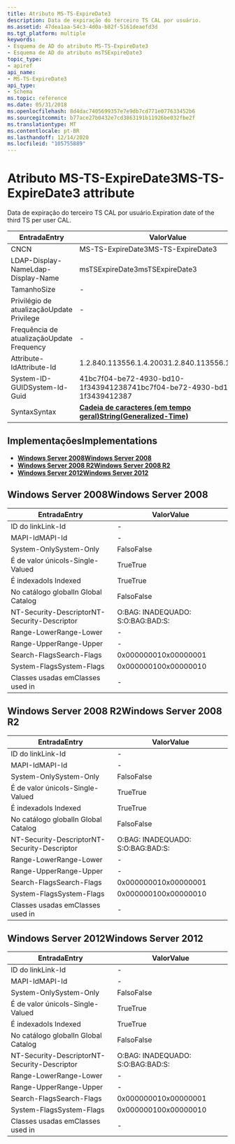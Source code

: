 ```yaml
---
title: Atributo MS-TS-ExpireDate3
description: Data de expiração do terceiro TS CAL por usuário.
ms.assetid: 47dea1aa-54c3-4d0a-b82f-5161deaefd3d
ms.tgt_platform: multiple
keywords:
- Esquema de AD do atributo MS-TS-ExpireDate3
- Esquema de AD do atributo msTSExpireDate3
topic_type:
- apiref
api_name:
- MS-TS-ExpireDate3
api_type:
- Schema
ms.topic: reference
ms.date: 05/31/2018
ms.openlocfilehash: 8d4dac7405699357e7e9db7cd771e077633452b6
ms.sourcegitcommit: b77ace27b0432e7cd3863191b11926be032fbe2f
ms.translationtype: MT
ms.contentlocale: pt-BR
ms.lasthandoff: 12/14/2020
ms.locfileid: "105755889"
---
```

# <a name="ms-ts-expiredate3-attribute"></a><span data-ttu-id="5977d-105">Atributo MS-TS-ExpireDate3</span><span class="sxs-lookup"><span data-stu-id="5977d-105">MS-TS-ExpireDate3 attribute</span></span>

<span data-ttu-id="5977d-106">Data de expiração do terceiro TS CAL por usuário.</span><span class="sxs-lookup"><span data-stu-id="5977d-106">Expiration date of the third TS per user CAL.</span></span>



| <span data-ttu-id="5977d-107">Entrada</span><span class="sxs-lookup"><span data-stu-id="5977d-107">Entry</span></span> | <span data-ttu-id="5977d-108">Valor</span><span class="sxs-lookup"><span data-stu-id="5977d-108">Value</span></span> |
|-------------------|---------------------------------------------------------------|
| <span data-ttu-id="5977d-109">CN</span><span class="sxs-lookup"><span data-stu-id="5977d-109">CN</span></span>                | <span data-ttu-id="5977d-110">MS-TS-ExpireDate3</span><span class="sxs-lookup"><span data-stu-id="5977d-110">MS-TS-ExpireDate3</span></span>                                             |
| <span data-ttu-id="5977d-111">LDAP-Display-Name</span><span class="sxs-lookup"><span data-stu-id="5977d-111">Ldap-Display-Name</span></span> | <span data-ttu-id="5977d-112">msTSExpireDate3</span><span class="sxs-lookup"><span data-stu-id="5977d-112">msTSExpireDate3</span></span>                                               |
| <span data-ttu-id="5977d-113">Tamanho</span><span class="sxs-lookup"><span data-stu-id="5977d-113">Size</span></span>              | \-                                                            |
| <span data-ttu-id="5977d-114">Privilégio de atualização</span><span class="sxs-lookup"><span data-stu-id="5977d-114">Update Privilege</span></span>  | \-                                                            |
| <span data-ttu-id="5977d-115">Frequência de atualização</span><span class="sxs-lookup"><span data-stu-id="5977d-115">Update Frequency</span></span>  | \-                                                            |
| <span data-ttu-id="5977d-116">Attribute-Id</span><span class="sxs-lookup"><span data-stu-id="5977d-116">Attribute-Id</span></span>      | <span data-ttu-id="5977d-117">1.2.840.113556.1.4.2003</span><span class="sxs-lookup"><span data-stu-id="5977d-117">1.2.840.113556.1.4.2003</span></span>                                       |
| <span data-ttu-id="5977d-118">System-ID-GUID</span><span class="sxs-lookup"><span data-stu-id="5977d-118">System-Id-Guid</span></span>    | <span data-ttu-id="5977d-119">41bc7f04-be72-4930-bd10-1f3439412387</span><span class="sxs-lookup"><span data-stu-id="5977d-119">41bc7f04-be72-4930-bd10-1f3439412387</span></span>                          |
| <span data-ttu-id="5977d-120">Syntax</span><span class="sxs-lookup"><span data-stu-id="5977d-120">Syntax</span></span>            | [<span data-ttu-id="5977d-121">**Cadeia de caracteres (em tempo geral)**</span><span class="sxs-lookup"><span data-stu-id="5977d-121">**String(Generalized-Time)**</span></span>](s-string-generalized-time.md) |



## <a name="implementations"></a><span data-ttu-id="5977d-122">Implementações</span><span class="sxs-lookup"><span data-stu-id="5977d-122">Implementations</span></span>

-   [<span data-ttu-id="5977d-123">**Windows Server 2008**</span><span class="sxs-lookup"><span data-stu-id="5977d-123">**Windows Server 2008**</span></span>](#windows-server-2008)
-   [<span data-ttu-id="5977d-124">**Windows Server 2008 R2**</span><span class="sxs-lookup"><span data-stu-id="5977d-124">**Windows Server 2008 R2**</span></span>](#windows-server-2008-r2)
-   [<span data-ttu-id="5977d-125">**Windows Server 2012**</span><span class="sxs-lookup"><span data-stu-id="5977d-125">**Windows Server 2012**</span></span>](#windows-server-2012)

## <a name="windows-server-2008"></a><span data-ttu-id="5977d-126">Windows Server 2008</span><span class="sxs-lookup"><span data-stu-id="5977d-126">Windows Server 2008</span></span>



| <span data-ttu-id="5977d-127">Entrada</span><span class="sxs-lookup"><span data-stu-id="5977d-127">Entry</span></span> | <span data-ttu-id="5977d-128">Valor</span><span class="sxs-lookup"><span data-stu-id="5977d-128">Value</span></span> |
|------------------------|--------------|
| <span data-ttu-id="5977d-129">ID do link</span><span class="sxs-lookup"><span data-stu-id="5977d-129">Link-Id</span></span>                | \-           |
| <span data-ttu-id="5977d-130">MAPI-Id</span><span class="sxs-lookup"><span data-stu-id="5977d-130">MAPI-Id</span></span>                | \-           |
| <span data-ttu-id="5977d-131">System-Only</span><span class="sxs-lookup"><span data-stu-id="5977d-131">System-Only</span></span>            | <span data-ttu-id="5977d-132">Falso</span><span class="sxs-lookup"><span data-stu-id="5977d-132">False</span></span>        |
| <span data-ttu-id="5977d-133">É de valor único</span><span class="sxs-lookup"><span data-stu-id="5977d-133">Is-Single-Valued</span></span>       | <span data-ttu-id="5977d-134">True</span><span class="sxs-lookup"><span data-stu-id="5977d-134">True</span></span>         |
| <span data-ttu-id="5977d-135">É indexado</span><span class="sxs-lookup"><span data-stu-id="5977d-135">Is Indexed</span></span>             | <span data-ttu-id="5977d-136">True</span><span class="sxs-lookup"><span data-stu-id="5977d-136">True</span></span>         |
| <span data-ttu-id="5977d-137">No catálogo global</span><span class="sxs-lookup"><span data-stu-id="5977d-137">In Global Catalog</span></span>      | <span data-ttu-id="5977d-138">Falso</span><span class="sxs-lookup"><span data-stu-id="5977d-138">False</span></span>        |
| <span data-ttu-id="5977d-139">NT-Security-Descriptor</span><span class="sxs-lookup"><span data-stu-id="5977d-139">NT-Security-Descriptor</span></span> | <span data-ttu-id="5977d-140">O:BAG: INADEQUADO: S:</span><span class="sxs-lookup"><span data-stu-id="5977d-140">O:BAG:BAD:S:</span></span> |
| <span data-ttu-id="5977d-141">Range-Lower</span><span class="sxs-lookup"><span data-stu-id="5977d-141">Range-Lower</span></span>            | \-           |
| <span data-ttu-id="5977d-142">Range-Upper</span><span class="sxs-lookup"><span data-stu-id="5977d-142">Range-Upper</span></span>            | \-           |
| <span data-ttu-id="5977d-143">Search-Flags</span><span class="sxs-lookup"><span data-stu-id="5977d-143">Search-Flags</span></span>           | <span data-ttu-id="5977d-144">0x00000001</span><span class="sxs-lookup"><span data-stu-id="5977d-144">0x00000001</span></span>   |
| <span data-ttu-id="5977d-145">System-Flags</span><span class="sxs-lookup"><span data-stu-id="5977d-145">System-Flags</span></span>           | <span data-ttu-id="5977d-146">0x00000010</span><span class="sxs-lookup"><span data-stu-id="5977d-146">0x00000010</span></span>   |
| <span data-ttu-id="5977d-147">Classes usadas em</span><span class="sxs-lookup"><span data-stu-id="5977d-147">Classes used in</span></span>        | \-           |



## <a name="windows-server-2008-r2"></a><span data-ttu-id="5977d-148">Windows Server 2008 R2</span><span class="sxs-lookup"><span data-stu-id="5977d-148">Windows Server 2008 R2</span></span>



| <span data-ttu-id="5977d-149">Entrada</span><span class="sxs-lookup"><span data-stu-id="5977d-149">Entry</span></span> | <span data-ttu-id="5977d-150">Valor</span><span class="sxs-lookup"><span data-stu-id="5977d-150">Value</span></span> |
|------------------------|--------------|
| <span data-ttu-id="5977d-151">ID do link</span><span class="sxs-lookup"><span data-stu-id="5977d-151">Link-Id</span></span>                | \-           |
| <span data-ttu-id="5977d-152">MAPI-Id</span><span class="sxs-lookup"><span data-stu-id="5977d-152">MAPI-Id</span></span>                | \-           |
| <span data-ttu-id="5977d-153">System-Only</span><span class="sxs-lookup"><span data-stu-id="5977d-153">System-Only</span></span>            | <span data-ttu-id="5977d-154">Falso</span><span class="sxs-lookup"><span data-stu-id="5977d-154">False</span></span>        |
| <span data-ttu-id="5977d-155">É de valor único</span><span class="sxs-lookup"><span data-stu-id="5977d-155">Is-Single-Valued</span></span>       | <span data-ttu-id="5977d-156">True</span><span class="sxs-lookup"><span data-stu-id="5977d-156">True</span></span>         |
| <span data-ttu-id="5977d-157">É indexado</span><span class="sxs-lookup"><span data-stu-id="5977d-157">Is Indexed</span></span>             | <span data-ttu-id="5977d-158">True</span><span class="sxs-lookup"><span data-stu-id="5977d-158">True</span></span>         |
| <span data-ttu-id="5977d-159">No catálogo global</span><span class="sxs-lookup"><span data-stu-id="5977d-159">In Global Catalog</span></span>      | <span data-ttu-id="5977d-160">Falso</span><span class="sxs-lookup"><span data-stu-id="5977d-160">False</span></span>        |
| <span data-ttu-id="5977d-161">NT-Security-Descriptor</span><span class="sxs-lookup"><span data-stu-id="5977d-161">NT-Security-Descriptor</span></span> | <span data-ttu-id="5977d-162">O:BAG: INADEQUADO: S:</span><span class="sxs-lookup"><span data-stu-id="5977d-162">O:BAG:BAD:S:</span></span> |
| <span data-ttu-id="5977d-163">Range-Lower</span><span class="sxs-lookup"><span data-stu-id="5977d-163">Range-Lower</span></span>            | \-           |
| <span data-ttu-id="5977d-164">Range-Upper</span><span class="sxs-lookup"><span data-stu-id="5977d-164">Range-Upper</span></span>            | \-           |
| <span data-ttu-id="5977d-165">Search-Flags</span><span class="sxs-lookup"><span data-stu-id="5977d-165">Search-Flags</span></span>           | <span data-ttu-id="5977d-166">0x00000001</span><span class="sxs-lookup"><span data-stu-id="5977d-166">0x00000001</span></span>   |
| <span data-ttu-id="5977d-167">System-Flags</span><span class="sxs-lookup"><span data-stu-id="5977d-167">System-Flags</span></span>           | <span data-ttu-id="5977d-168">0x00000010</span><span class="sxs-lookup"><span data-stu-id="5977d-168">0x00000010</span></span>   |
| <span data-ttu-id="5977d-169">Classes usadas em</span><span class="sxs-lookup"><span data-stu-id="5977d-169">Classes used in</span></span>        | \-           |



## <a name="windows-server-2012"></a><span data-ttu-id="5977d-170">Windows Server 2012</span><span class="sxs-lookup"><span data-stu-id="5977d-170">Windows Server 2012</span></span>



| <span data-ttu-id="5977d-171">Entrada</span><span class="sxs-lookup"><span data-stu-id="5977d-171">Entry</span></span> | <span data-ttu-id="5977d-172">Valor</span><span class="sxs-lookup"><span data-stu-id="5977d-172">Value</span></span> |
|------------------------|--------------|
| <span data-ttu-id="5977d-173">ID do link</span><span class="sxs-lookup"><span data-stu-id="5977d-173">Link-Id</span></span>                | \-           |
| <span data-ttu-id="5977d-174">MAPI-Id</span><span class="sxs-lookup"><span data-stu-id="5977d-174">MAPI-Id</span></span>                | \-           |
| <span data-ttu-id="5977d-175">System-Only</span><span class="sxs-lookup"><span data-stu-id="5977d-175">System-Only</span></span>            | <span data-ttu-id="5977d-176">Falso</span><span class="sxs-lookup"><span data-stu-id="5977d-176">False</span></span>        |
| <span data-ttu-id="5977d-177">É de valor único</span><span class="sxs-lookup"><span data-stu-id="5977d-177">Is-Single-Valued</span></span>       | <span data-ttu-id="5977d-178">True</span><span class="sxs-lookup"><span data-stu-id="5977d-178">True</span></span>         |
| <span data-ttu-id="5977d-179">É indexado</span><span class="sxs-lookup"><span data-stu-id="5977d-179">Is Indexed</span></span>             | <span data-ttu-id="5977d-180">True</span><span class="sxs-lookup"><span data-stu-id="5977d-180">True</span></span>         |
| <span data-ttu-id="5977d-181">No catálogo global</span><span class="sxs-lookup"><span data-stu-id="5977d-181">In Global Catalog</span></span>      | <span data-ttu-id="5977d-182">Falso</span><span class="sxs-lookup"><span data-stu-id="5977d-182">False</span></span>        |
| <span data-ttu-id="5977d-183">NT-Security-Descriptor</span><span class="sxs-lookup"><span data-stu-id="5977d-183">NT-Security-Descriptor</span></span> | <span data-ttu-id="5977d-184">O:BAG: INADEQUADO: S:</span><span class="sxs-lookup"><span data-stu-id="5977d-184">O:BAG:BAD:S:</span></span> |
| <span data-ttu-id="5977d-185">Range-Lower</span><span class="sxs-lookup"><span data-stu-id="5977d-185">Range-Lower</span></span>            | \-           |
| <span data-ttu-id="5977d-186">Range-Upper</span><span class="sxs-lookup"><span data-stu-id="5977d-186">Range-Upper</span></span>            | \-           |
| <span data-ttu-id="5977d-187">Search-Flags</span><span class="sxs-lookup"><span data-stu-id="5977d-187">Search-Flags</span></span>           | <span data-ttu-id="5977d-188">0x00000001</span><span class="sxs-lookup"><span data-stu-id="5977d-188">0x00000001</span></span>   |
| <span data-ttu-id="5977d-189">System-Flags</span><span class="sxs-lookup"><span data-stu-id="5977d-189">System-Flags</span></span>           | <span data-ttu-id="5977d-190">0x00000010</span><span class="sxs-lookup"><span data-stu-id="5977d-190">0x00000010</span></span>   |
| <span data-ttu-id="5977d-191">Classes usadas em</span><span class="sxs-lookup"><span data-stu-id="5977d-191">Classes used in</span></span>        | \-           |



 

 




